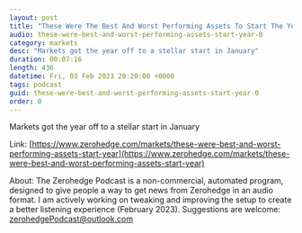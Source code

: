 ```yaml
---
layout: post
title: "These Were The Best And Worst Performing Assets To Start The Year"
audio: these-were-best-and-worst-performing-assets-start-year-0
category: markets
desc: "Markets got the year off to a stellar start in January"
duration: 00:07:16
length: 436
datetime: Fri, 03 Feb 2023 20:20:00 +0000
tags: podcast
guid: these-were-best-and-worst-performing-assets-start-year-0
order: 0
---
```

Markets got the year off to a stellar start in January

Link: [https://www.zerohedge.com/markets/these-were-best-and-worst-performing-assets-start-year](https://www.zerohedge.com/markets/these-were-best-and-worst-performing-assets-start-year)

About: The Zerohedge Podcast is a non-commercial, automated program, designed to give people a way to get news from Zerohedge in an audio format.  I am actively working on tweaking and improving the setup to create a better listening experience (February 2023).  Suggestions are welcome: [zerohedgePodcast@outlook.com](mailto:zerohedgePodcast@outlook.com)